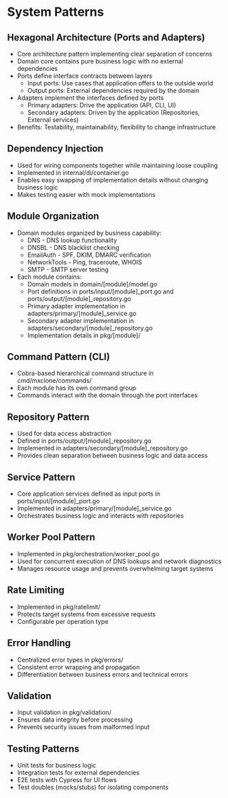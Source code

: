 # System Patterns

## Hexagonal Architecture (Ports and Adapters)
- Core architecture pattern implementing clear separation of concerns
- Domain core contains pure business logic with no external dependencies
- Ports define interface contracts between layers
  - Input ports: Use cases that application offers to the outside world
  - Output ports: External dependencies required by the domain
- Adapters implement the interfaces defined by ports
  - Primary adapters: Drive the application (API, CLI, UI)
  - Secondary adapters: Driven by the application (Repositories, External services)
- Benefits: Testability, maintainability, flexibility to change infrastructure

## Dependency Injection
- Used for wiring components together while maintaining loose coupling
- Implemented in internal/di/container.go
- Enables easy swapping of implementation details without changing business logic
- Makes testing easier with mock implementations

## Module Organization
- Domain modules organized by business capability:
  - DNS - DNS lookup functionality
  - DNSBL - DNS blacklist checking
  - EmailAuth - SPF, DKIM, DMARC verification
  - NetworkTools - Ping, traceroute, WHOIS
  - SMTP - SMTP server testing
- Each module contains:
  - Domain models in domain/[module]/model.go
  - Port definitions in ports/input/[module]_port.go and ports/output/[module]_repository.go
  - Primary adapter implementation in adapters/primary/[module]_service.go
  - Secondary adapter implementation in adapters/secondary/[module]_repository.go
  - Implementation details in pkg/[module]/

## Command Pattern (CLI)
- Cobra-based hierarchical command structure in cmd/mxclone/commands/
- Each module has its own command group
- Commands interact with the domain through the port interfaces

## Repository Pattern
- Used for data access abstraction
- Defined in ports/output/[module]_repository.go
- Implemented in adapters/secondary/[module]_repository.go
- Provides clean separation between business logic and data access

## Service Pattern
- Core application services defined as input ports in ports/input/[module]_port.go
- Implemented in adapters/primary/[module]_service.go
- Orchestrates business logic and interacts with repositories

## Worker Pool Pattern
- Implemented in pkg/orchestration/worker_pool.go
- Used for concurrent execution of DNS lookups and network diagnostics
- Manages resource usage and prevents overwhelming target systems

## Rate Limiting
- Implemented in pkg/ratelimit/
- Protects target systems from excessive requests
- Configurable per operation type

## Error Handling
- Centralized error types in pkg/errors/
- Consistent error wrapping and propagation
- Differentiation between business errors and technical errors

## Validation
- Input validation in pkg/validation/
- Ensures data integrity before processing
- Prevents security issues from malformed input

## Testing Patterns
- Unit tests for business logic
- Integration tests for external dependencies
- E2E tests with Cypress for UI flows
- Test doubles (mocks/stubs) for isolating components
